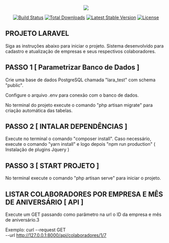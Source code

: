 <p align="center"><img src="https://laravel.com/assets/img/components/logo-laravel.svg"></p>

<p align="center">
<a href="https://travis-ci.org/laravel/framework"><img src="https://travis-ci.org/laravel/framework.svg" alt="Build Status"></a>
<a href="https://packagist.org/packages/laravel/framework"><img src="https://poser.pugx.org/laravel/framework/d/total.svg" alt="Total Downloads"></a>
<a href="https://packagist.org/packages/laravel/framework"><img src="https://poser.pugx.org/laravel/framework/v/stable.svg" alt="Latest Stable Version"></a>
<a href="https://packagist.org/packages/laravel/framework"><img src="https://poser.pugx.org/laravel/framework/license.svg" alt="License"></a>
</p>

## PROJETO LARAVEL

Siga as instruções abaixo para iniciar o projeto. Sistema desenvolvido para cadastro e atualização de empresas e seus respectivos colaboradores.

## PASSO 1 [ Parametrizar Banco de Dados ]

Crie uma base de dados PostgreSQL chamada "lara_test" com schema "public".

Configure o arquivo .env para conexão com o banco de dados.

No terminal do projeto execute o comando "php artisan migrate" para criação automática das tabelas.

## PASSO 2 [ INTALAR DEPENDÊNCIAS ]

Execute no terminal o comando "composer install".
Caso necessário, execute o comando "yarn install" e logo depois "npm run production" ( Instalação de plugins Jquery ) 

## PASSO 3 [ START PROJETO ]

No terminal execute o comando "php artisan serve" para iniciar o projeto.

## LISTAR COLABORADORES POR EMPRESA E MÊS DE ANIVERSÁRIO [ API ]

Execute um GET passando como parâmetro na url o ID da empresa e mês de aniversário.3

Exemplo:
curl --request GET \
     --url http://127.0.0.1:8000/api/colaboradores/1/7
